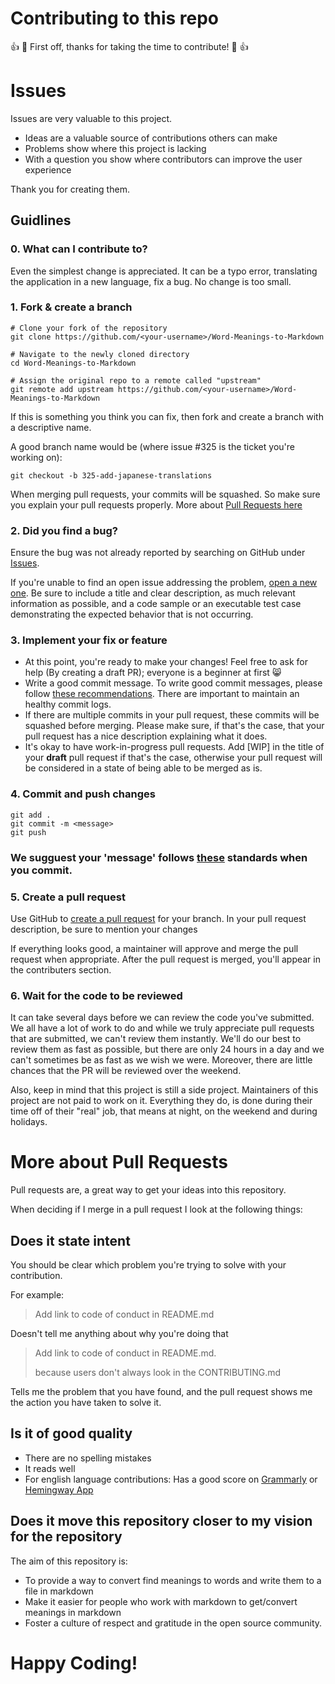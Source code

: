 # Contributing to this repo

:+1: :tada: First off, thanks for taking the time to contribute! :tada: :+1:


# Issues

Issues are very valuable to this project.

* Ideas are a valuable source of contributions others can make
* Problems show where this project is lacking
* With a question you show where contributors can improve the user experience

Thank you for creating them.

## Guidlines

### 0. What can I contribute to?

Even the simplest change is appreciated. It can be a typo error, translating the application in a new language, fix a bug. No change is too small.

### 1. Fork & create a branch

```shell
# Clone your fork of the repository
git clone https://github.com/<your-username>/Word-Meanings-to-Markdown

# Navigate to the newly cloned directory
cd Word-Meanings-to-Markdown

# Assign the original repo to a remote called "upstream"
git remote add upstream https://github.com/<your-username>/Word-Meanings-to-Markdown
```
If this is something you think you can fix, then fork and create a branch with a descriptive name.

A good branch name would be (where issue #325 is the ticket you're working on):

```shell
git checkout -b 325-add-japanese-translations
```

When merging pull requests, your commits will be squashed. So make sure you explain your pull requests properly. More about [Pull Requests here](#Pull-Requests)

### 2.  Did you find a bug?

Ensure the bug was not already reported by searching on GitHub under [Issues](https://github.com/ashawe/Word-Meanings-to-Markdown/issues?q=is%3Aissue+is%3Aopen+sort%3Aupdated-desc).

If you're unable to find an open issue addressing the problem, [open a new one](https://github.com/ashawe/Word-Meanings-to-Markdown/issues/new). Be sure to include a title and clear description, as much relevant information as possible, and a code sample or an executable test case demonstrating the expected behavior that is not occurring.

### 3. Implement your fix or feature

*    At this point, you're ready to make your changes! Feel free to ask for help (By creating a draft PR); everyone is a beginner at first 😸
*    Write a good commit message. To write good commit messages, please follow [these recommendations](https://github.com/ashawe/Word-Meanings-to-Markdown/blob/master/COMMIT-GUIDLINES.md). There are important to maintain an healthy commit logs.
*    If there are multiple commits in your pull request, these commits will be squashed before merging. Please make sure, if that's the case, that your pull request has a nice description explaining what it does.
*    It's okay to have work-in-progress pull requests. Add [WIP] in the title of your **draft** pull request if that's the case, otherwise your pull request will be considered in a state of being able to be merged as is.


### 4. Commit and push changes

```shell
git add .
git commit -m <message>
git push
```
### We sugguest your 'message' follows [these](https://github.com/ashawe/Word-Meanings-to-Markdown/blob/master/COMMIT-GUIDLINES.md) standards when you commit.

### 5. Create a pull request

Use GitHub to [create a pull request](https://help.github.com/en/desktop/contributing-to-projects/creating-a-pull-request) for your branch. In your pull request description, be sure to mention your changes

If everything looks good, a maintainer will approve and merge the pull request when appropriate. After the pull request is merged, you'll appear in the contributers section.

### 6. Wait for the code to be reviewed

It can take several days before we can review the code you've submitted. We all have a lot of work to do and while we truly appreciate pull requests that are submitted, we can't review them instantly. We'll do our best to review them as fast as possible, but there are only 24 hours in a day and we can't sometimes be as fast as we wish we were. Moreover, there are little chances that the PR will be reviewed over the weekend.

Also, keep in mind that this project is still a side project. Maintainers of this project are not paid to work on it. Everything they do, is done during their time off of their "real" job, that means at night, on the weekend and during holidays.


# More about Pull Requests

Pull requests are, a great way to get your ideas into this repository.

When deciding if I merge in a pull request I look at the following things:

## Does it state intent

You should be clear which problem you're trying to solve with your contribution.

For example:

> Add link to code of conduct in README.md

Doesn't tell me anything about why you're doing that

> Add link to code of conduct in README.md.
>
> because users don't always look in the CONTRIBUTING.md

Tells me the problem that you have found, and the pull request shows me the action you have taken to solve it.


## Is it of good quality

* There are no spelling mistakes
* It reads well
* For english language contributions: Has a good score on [Grammarly](grammarly.com) or [Hemingway App](http://www.hemingwayapp.com/)

## Does it move this repository closer to my vision for the repository

The aim of this repository is:

* To provide a way to convert find meanings to words and write them to a file in markdown
* Make it easier for people who work with markdown to get/convert meanings in markdown
* Foster a culture of respect and gratitude in the open source community.

# Happy Coding!
